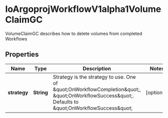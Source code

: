 

# IoArgoprojWorkflowV1alpha1VolumeClaimGC

VolumeClaimGC describes how to delete volumes from completed Workflows

## Properties

Name | Type | Description | Notes
------------ | ------------- | ------------- | -------------
**strategy** | **String** | Strategy is the strategy to use. One of \&quot;OnWorkflowCompletion\&quot;, \&quot;OnWorkflowSuccess\&quot;. Defaults to \&quot;OnWorkflowSuccess\&quot; |  [optional]



